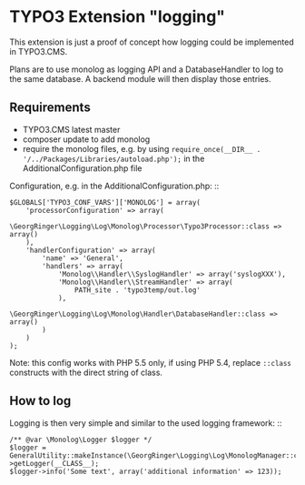 # TYPO3 Extension "logging"

This extension is just a proof of concept how logging could be implemented in TYPO3.CMS.

Plans are to use monolog as logging API and a DatabaseHandler to log to the same database. A backend module will then display those entries.

## Requirements

* TYPO3.CMS latest master
* composer update to add monolog
* require the monolog files, e.g. by using ```require_once(__DIR__ . '/../Packages/Libraries/autoload.php');``` in the AdditionalConfiguration.php file

Configuration, e.g. in the AdditionalConfiguration.php: ::

	$GLOBALS['TYPO3_CONF_VARS']['MONOLOG'] = array(
		'processorConfiguration' => array(
			\GeorgRinger\Logging\Log\Monolog\Processor\Typo3Processor::class => array()
		),
		'handlerConfiguration' => array(
			'name' => 'General',
			'handlers' => array(
				'Monolog\\Handler\\SyslogHandler' => array('syslogXXX'),
				'Monolog\\Handler\\StreamHandler' => array(
					PATH_site . 'typo3temp/out.log'
				),
				\GeorgRinger\Logging\Log\Monolog\Handler\DatabaseHandler::class => array()
			)
		)
	);
	
	
Note: this config works with PHP 5.5 only, if using PHP 5.4, replace ``::class`` constructs with the direct string of class. 

## How to log

Logging is then very simple and similar to the used logging framework: ::

	/** @var \Monolog\Logger $logger */
	$logger = GeneralUtility::makeInstance(\GeorgRinger\Logging\Log\MonologManager::class)->getLogger(__CLASS__);
	$logger->info('Some text', array('additional information' => 123));
	
